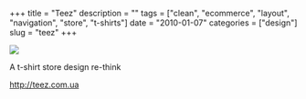 +++
title = "Teez"
description = ""
tags = ["clean", "ecommerce", "layout", "navigation", "store", "t-shirts"]
date = "2010-01-07"
categories = ["design"]
slug = "teez"
+++


 

  <div id="screens-thumbs" class="clearfix">
    <div class="txt-center" id="design-submission"><a href="http://teez.com.ua/"><img id='bluga-thumbnail-2262' class='bluga-thumbnail large' src='http://media.konigi.com/bluga/
wt4b45c6e56de36_large.jpg'/></a></div>  
  </div>   
<p>A t-shirt store design re-think</p>

<p><a href="http://teez.com.ua/">http://teez.com.ua</a></p>




